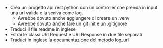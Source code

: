 - Crea un progetto api rest python con un controller che prenda in input una url valida e la scriva come log.
  - Avrebbe dovuto anche aggiungere di creare un .venv
  - Avrebbe dovuto anche fare un git init e un .gitignore
- Traduci il file readme in inglese
- Estrai le classi URLRequest e URLResponse in due file separati
- Traduci in inglese la documentazione del metodo log_url